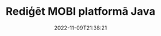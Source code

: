 ---
############################# Static ############################
layout: "auto-gen-editor"
date: 2022-11-09T21:38:21
draft: false
otherformats: doc docx docm dotx xls xlsx xlsm ppt pptx pptm epub html mhtml txt xml csv rtf odt msg eml

############################# Head ############################
head_title: "MOBI redaktors — rediģējiet MOBI platformā Java"
head_description: "Kā rediģēt MOBI platformā Java, izmantojot dažas koda rindiņas? Izmantojiet GroupDocs dokumentu apstrādes API, lai rediģētu, atjauninātu un saglabātu vairāk nekā 30 failu formātus."

############################# Header ############################
title: "Rediģēt MOBI platformā Java"
description: "Efektīva un stabila MOBI rediģēšana, izmantojot servera puses GroupDocs.Editor Java API, neizmantojot tādu programmatūru kā Microsoft vai Open Office."
bg_image: "https://cms.admin.containerize.com/templates/aspose/App_Themes/V3/images/bg/header1.png"
bg_overlay: false
button:
    enable: true
    icon: "fas fa-arrow-down"
    label: "Lejupielādēt bezmaksas izmēģinājuma versiju"
    link: "https://downloads.groupdocs.com/editor/java"

############################# SubMenu ############################
submenu:
    enable: true

    left:
        img_alt: "GroupDocs.Editor for Java"
        image: "https://cms.admin.containerize.com/templates/groupdocs/images/product-logos/90x90-noborder/groupdocs-editor-java.png"
        product: "GroupDocs.Editor"
        platform: "Java"

    middle:
        button:

            # button loop
            - link: "https://apireference.groupdocs.com/editor/java"
              text: "API atsauce"

            # button loop
            - link: "https://github.com/groupdocs-editor"
              text: "Kodu piemēri"

            # button loop
            - link: "https://products.groupdocs.app/editor/family"
              text: "Tiešraides demonstrācijas"

            # button loop
            - link: "https://purchase.groupdocs.com/pricing/editor/java"
              text: "Cenu noteikšana"

    right:
        link_download: "https://downloads.groupdocs.com/editor"
        link_learn: "https://docs.groupdocs.com/editor/java"
        link_buy: "https://purchase.groupdocs.com"

############################# About ############################
about:
    enable: true
    title: "Par GroupDocs.Editor for Java API"
    content: |
        [GroupDocs.Editor for Java](/lv/editor/java/) API ir pareiza izvēle, lai rediģētu Microsoft Word, Excel, PowerPoint, Open Office dokumentus un prezentācijas. GroupDocs.Editor ir savrupa API, kas ir piemērota servera puses un aizmugursistēmām, kur nepieciešama augsta veiktspēja. Tas nav atkarīgs no tādas programmatūras kā Microsoft vai Open Office.

############################# Steps ############################
steps:
    enable: true
    title_left: "Darbības, lai rediģētu MOBI programmā Java"
    content_left: |
        [GroupDocs.Editor for Java](/lv/editor/java/) nodrošina vienkāršu un vienkāršu veidu, kā izstrādātāji var rediģēt MOBI failus, izmantojot dažas koda rindiņas.
        * Izveidojiet klases "Redaktors" gadījumu ar obligātu faila ceļu vai baitu straumi un ielādējiet failu MOBI
        * Izveidojiet un iestatiet EbookEditOptions klases gadījumu faila formātam MOBI
        * Izsauciet metodi "Editor.Edit()" un iegūstiet MOBI dokumentu HTML formātā, kas ir viegli rediģējams ar jebkuru WYSIWYG redaktoru.
        * Izsauciet metodi "Editor.Save()" un saglabājiet rediģēto MOBI failu, izmantojot klasi "EpubSaveOptions" vai "Azw3SaveOptions", lai to saglabātu attiecīgi ePub vai AZW3 formātā.

        
    title_right: "Sistēmas prasības"
    content_right: |
        Pamata dokumentu rediģēšanu ar GroupDocs.Editor for Java API var veikt, veicot dažas vienkāršas darbības. Mūsu API tiek atbalstītas visās lielākajās platformās un operētājsistēmās. Pirms tālāk norādītā koda izpildes, lūdzu, pārliecinieties, vai jūsu sistēmā ir instalēti šādi priekšnosacījumi.

        * Operētājsistēmas: Microsoft Windows, Linux, MacOS
        * Izstrādes vides: NetBeans, IntelliJ IDEA, Eclipse
        * Ietvari: Java 7 (1.7) and above
        * Iegūstiet jaunāko GroupDocs.Editor for Java versiju, kas lejupielādēta no vietnes [Maven](https://repository.groupdocs.com/editor/)
        
    code: |        
        ```java
        // Load the MOBI file into Editor
        Editor editor = new Editor("source.mobi");

        // Create and adjust the edit options, common for all e-book formats, including MOBI
        EbookEditOptions editOptions = new EbookEditOptions();
        
        // Open input MOBI document for edit — obtain an intermediate document, that can be edited
        EditableDocument beforeEdit = editor.edit(editOptions);

        // Grab MOBI document content and associated resources from editable document
        string content = beforeEdit.getEmbeddedHtml();

        // Send the content to WYSIWYG-editor, edit it there, and send edited content back to the server-side
        // This step simulates a such operation
        string updatedContent = content.replace("Adventure", "Edited Adventure");

        // Grab edited content and resources from WYSIWYG-editor and create a new EditableDocument instance from it
        EditableDocument afterEdit = EditableDocument.fromMarkup(updatedContent, null);

        // Create and adjust the save options, separate for every e-book format
        EpubSaveOptions epubSaveOptions = new EpubSaveOptions();//for ePub
        Azw3SaveOptions azw3SaveOptions = new Azw3SaveOptions();//for AZW3

        // Save edited MOBI document to the ePub format
        editor.save(afterEdit, outputPath, epubSaveOptions);

        // Save edited MOBI document to the AZW3 format
        editor.save(afterEdit, outputPath, azw3SaveOptions);
        ```
        
############################# Demos ############################
demos:
    enable: true
    title: "MOBI Tiešraides demonstrācijas redaktors"
    content: |
        Rediģējiet MOBI tūlīt, apmeklējot vietni [GroupDocs.Editor Live Demos](https://products.groupdocs.app/editor/family).
        Tiešraides demonstrācijai ir šādas priekšrocības
        
############################# More Formats ############################
more_formats:
    enable: true
    title: "Citi atbalstītie redaktori"
    content: |
        Varat arī rediģēt citus failu formātus. Lūdzu, skatiet pilnu sarakstu zemāk.


############################# Back to top ###############################
back_to_top:
    enable: true
---